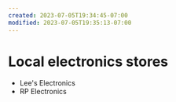 ```yaml
---
created: 2023-07-05T19:34:45-07:00
modified: 2023-07-05T19:35:13-07:00
---
```


# Local electronics stores

- Lee's Electronics 
- RP Electronics
